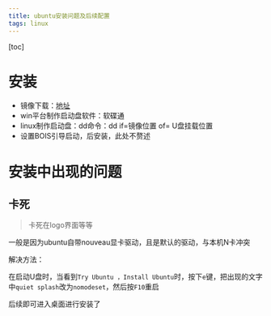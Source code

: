 ```yaml
---
title: ubuntu安装问题及后续配置
tags: linux
---
```


[toc]

# 安装

- 镜像下载：[地址](https://ubuntu.com/)
- win平台制作启动盘软件：软碟通
- linux制作启动盘：dd命令：dd if=镜像位置 of= U盘挂载位置
- 设置BOIS引导启动，后安装，此处不赘述

# 安装中出现的问题

## 卡死

> 卡死在logo界面等等

一般是因为ubuntu自带nouveau显卡驱动，且是默认的驱动，与本机N卡冲突

解决方法：

在启动U盘时，当看到`Try Ubuntu ，Install Ubuntu`时，按下`e`键，把出现的文字中`quiet splash`改为`nomodeset`，然后按`F10`重启

后续即可进入桌面进行安装了
